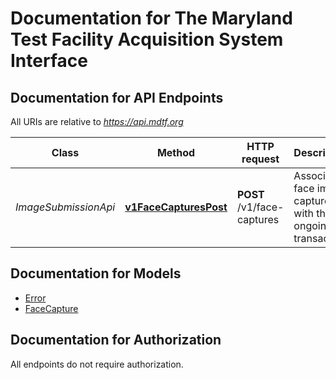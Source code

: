# Documentation for The Maryland Test Facility Acquisition System Interface

<a name="documentation-for-api-endpoints"></a>
## Documentation for API Endpoints

All URIs are relative to *https://api.mdtf.org*

| Class | Method | HTTP request | Description |
|------------ | ------------- | ------------- | -------------|
| *ImageSubmissionApi* | [**v1FaceCapturesPost**](Apis/ImageSubmissionApi.md#v1facecapturespost) | **POST** /v1/face-captures | Associate a face image capture with the ongoing transaction. |


<a name="documentation-for-models"></a>
## Documentation for Models

 - [Error](./Models/Error.md)
 - [FaceCapture](./Models/FaceCapture.md)


<a name="documentation-for-authorization"></a>
## Documentation for Authorization

All endpoints do not require authorization.
